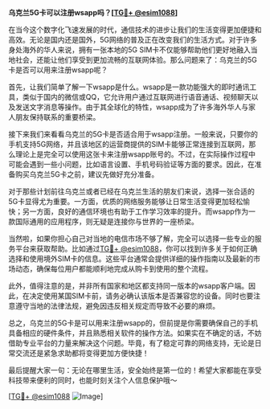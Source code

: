 **乌克兰5G卡可以注册wsapp吗？[[TG💪+ @esim1088](https://t.me/s/esim1088)]**

在当今这个数字化飞速发展的时代，通信技术的进步让我们的生活变得更加便捷和高效。无论是国内还是国外，5G网络的普及正在改变我们的生活方式。对于许多身处海外的华人来说，拥有一张本地的5G SIM卡不仅能够帮助他们更好地融入当地社会，还能让他们享受到更加流畅的互联网体验。那么问题来了：乌克兰的5G卡是否可以用来注册wsapp呢？

首先，让我们简单了解一下wsapp是什么。wsapp是一款功能强大的即时通讯工具，类似于国内的微信或QQ，它允许用户通过互联网进行语音通话、视频聊天以及发送文字消息等操作。由于其全球化的特性，wsapp成为了许多海外华人与家人朋友保持联系的重要桥梁。

接下来我们来看看乌克兰的5G卡是否适合用于wsapp注册。一般来说，只要你的手机支持5G网络，并且该地区的运营商提供的SIM卡能够正常连接到互联网，那么理论上是完全可以使用这张卡来注册wsapp账号的。不过，在实际操作过程中可能会遇到一些小问题，比如语言设置、手机号码验证等方面的要求。因此，在准备购买乌克兰5G卡之前，建议先做好充分准备。

对于那些计划前往乌克兰或者已经在乌克兰生活的朋友们来说，选择一张合适的5G卡显得尤为重要。一方面，优质的网络服务能够让日常生活变得更加轻松愉快；另一方面，良好的通信环境也有助于工作学习效率的提升。而wsapp作为一款国际通用的应用程序，则无疑是连接你与世界的一座桥梁。

当然啦，如果你担心自己对当地的电信市场不够了解，完全可以选择一些专业的服务平台来获取帮助。比如通过[TG💪+ @esim1088](https://t.me/s/esim1088)，你可以找到许多关于如何正确选择和使用境外SIM卡的信息。这些平台通常会提供详细的操作指南以及最新的市场动态，确保每位用户都能顺利地完成从购卡到使用的整个流程。

此外，值得注意的是，并非所有国家和地区都支持同一版本的wsapp客户端。因此，在决定使用某国SIM卡前，请务必确认该版本是否兼容您的设备。同时也要注意遵守当地的法律法规，避免因违反相关规定而导致不必要的麻烦。

总之，乌克兰的5G卡是可以用来注册wsapp的，但前提是你需要确保自己的手机具备相应的硬件条件，并且熟悉相关软件的操作方法。如果实在不确定的话，不妨借助专业平台的力量来解决这个问题。毕竟，有了稳定可靠的网络支持，无论是日常交流还是紧急求助都将变得更加方便快捷！

最后提醒大家一句：无论在哪里生活，安全始终是第一位的！希望大家都能在享受科技带来便利的同时，也能时刻关注个人信息保护哦～

[[TG💪+ @esim1088](https://t.me/s/esim1088) ![Image](https://i.postimg.cc/4NQfJmqS/Snipaste-2025-05-13-00-14-12.png)]